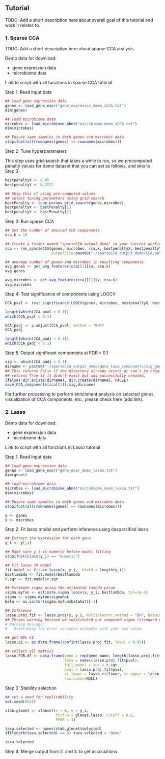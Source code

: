 ## Tutorial
TODO: Add a short description here about overall goal of this tutorial and work it relates to.

### 1. Sparse CCA
TODO: Add a short description here about sparse CCA analysis.


Demo data for download: 
- gene expression data
- microbiome data

Link to script with all functions in sparse CCA tutorial

Step 1: Read input data

```R
## load gene expression data
genes <- load_gene_expr("gene_expresion_demo_sCCA.txt")
dim(genes)

## load microbiome data
microbes <- load_microbiome_abnd("microbiome_demo_sCCA.txt")
dim(microbes)

## Ensure same samples in both genes and microbes data
stopifnot(all(rownames(genes) == rownames(microbes)))
```

Step 2: Tune hyperparameters

This step uses grid-search that takes a while to run, so we precomputed penalty values for demo dataset that you can set as follows, and skip to Step 3.
```R
bestpenaltyX <- 0.05
bestpenaltyY <- 0.3222
```

```R
## Skip this if using pre-computed values
## select tuning parameters using grid-search
bestPenalty <- tune_params_grid_search(genes,microbes)
bestpenaltyX <- bestPenalty[1]
bestpenaltyY <- bestPenalty[2]
```

Step 3: Run sparse CCA

```R
## Set the number of desired CCA components
cca.k = 10

## Create a folder named "sparseCCA_output_demo" in your current working directory for this demo.
cca <- run_sparseCCA(genes, microbes, cca.k, bestpenaltyX, bestpenaltyY,
                     outputFile=paste0("./sparseCCA_output_demo/CCA.output.",bestpenaltyX,"_",bestpenaltyY,".txt"))

## average number of genes and microbes in resulting components
avg_genes <- get_avg_features(cca[[1]]$u, cca.k)
avg_genes

avg.microbes <- get_avg_features(cca[[1]]$v, cca.k)
avg.microbes
```

Step 4: Test significance of components using LOOCV

```R
CCA_pval <- test_significance_LOOCV(genes, microbes, bestpenaltyX, bestpenaltyY, cca.k)

length(which(CCA_pval < 0.1)) 
which(CCA_pval < 0.1)

CCA_padj <- p.adjust(CCA_pval, method = "BH")
CCA_padj

length(which(CCA_padj < 0.1))
which(CCA_padj < 0.1)
```

Step 5. Output significant components at FDR < 0.1

```R
sig <- which(CCA_padj < 0.1)
dirname <- paste0("./sparseCCA_output_demo/gene_taxa_components/sig_gene_taxa_components_",bestpenaltyX,"_", bestpenaltyY,"_padj/")
## This returns False if the directory already exists or can't be created, 
## returns True if it didn't exist but was successfully created.
ifelse(!dir.exists(dirname), dir.create(dirname), FALSE)
save_CCA_components(cca[[1]],sig,dirname)
```

For further processing to perform enrichment analysis on selected genes, visualization of CCA components, etc., please check here (add link).

### 2. Lasso

Demo data for download:
- gene expression data
- microbiome data

Link to script with all functions in Lasso tutorial

Step 1: Read input data
```R
## load gene expression data
genes <- load_gene_expr("gene_expr_demo_lasso.txt")
dim(genes)

## load microbiome data
microbes <- load_microbiome_abnd("microbiome_demo_lasso.txt")
dim(microbes)

## Ensure same samples in both genes and microbes data
stopifnot(all(rownames(genes) == rownames(microbes)))

y <- genes
x <- microbes
```

Step 2: Fit lasso model and perform inference using desparsified lasso
```R
## Extract the expression for each gene
y_i <- y[,i]

## Make sure y_i is numeric before model fitting 
stopifnot(class(y_i) == "numeric")

## Fit lasso CV model
fit.model <- fit.cv.lasso(x, y_i,  kfold = length(y_i))
bestlambda <- fit.model$bestlambda
r.sqr <- fit.model$r.sqr

## Estimate sigma using the estimated lambda param
sigma.myfun <- estimate.sigma.loocv(x, y_i, bestlambda, tol=1e-4)
sigma <- sigma.myfun$sigmahat
beta <- as.vector(sigma.myfun$betahat)[-1]

## Inference 
lasso.proj.fit <- lasso.proj(x, y_i, multiplecorr.method = "BH", betainit = beta, sigma = sigma, suppress.grouptesting = T)
## Throws warning because we substituted our computed sigma (standard deviation of error term or noise)
# Warning message:
#   Overriding the error variance estimate with your own value.

## get 95% CI
lasso.ci <- as.data.frame(confint(lasso.proj.fit, level = 0.95))

## collect all metrics
lasso.FDR.df <- data.frame(gene = rep(gene_name, length(lasso.proj.fit$pval)), 
                           taxa = names(lasso.proj.fit$pval), 
                           full_model_r_sqr = r.sqr,
                           pval = lasso.proj.fit$pval, 
                           ci.lower = lasso.ci$lower, ci.upper = lasso.ci$upper,
                           row.names=NULL)
```


Step 3: Stability selection

```R
## set a seed for replicability
set.seed(0511)

stab.glmnet <- stabsel(x = x, y = y_i,
                       fitfun = glmnet.lasso, cutoff = 0.6,
                       PFER = 1)

taxa.selected <- names(stab.glmnet$selected)
if(length(taxa.selected) == 0) taxa.selected <-"None"

taxa.selected
```

Step 4: Merge output from 2. and 3. to get associations






